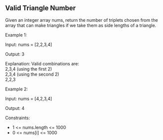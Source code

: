 ## Valid Triangle Number
Given an integer array nums, return the number of triplets chosen from the array that can make triangles if we take them as side lengths of a triangle.

 

Example 1:<br>

Input: nums = [2,2,3,4]<br>

Output: 3<br>

Explanation: Valid combinations are: <br>
2,3,4 (using the first 2)<br>
2,3,4 (using the second 2)<br>
2,2,3<br>

Example 2:<br>

Input: nums = [4,2,3,4]<br>

Output: 4<br>
 

Constraints:

- 1 <= nums.length <= 1000<br>
- 0 <= nums[i] <= 1000<br>
